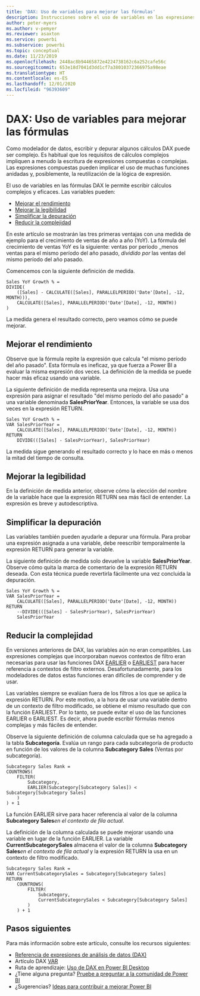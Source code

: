 ```yaml
---
title: 'DAX: Uso de variables para mejorar las fórmulas'
description: Instrucciones sobre el uso de variables en las expresiones DAX.
author: peter-myers
ms.author: v-pemyer
ms.reviewer: asaxton
ms.service: powerbi
ms.subservice: powerbi
ms.topic: conceptual
ms.date: 11/23/2019
ms.openlocfilehash: 2448ac8b94465872e4224738162c6a252cafe56c
ms.sourcegitcommit: 653e18d7041d3dd1cf7a38010372366975a98eae
ms.translationtype: HT
ms.contentlocale: es-ES
ms.lasthandoff: 12/01/2020
ms.locfileid: "96393609"
---
```

# <a name="dax-use-variables-to-improve-your-formulas"></a>DAX: Uso de variables para mejorar las fórmulas

Como modelador de datos, escribir y depurar algunos cálculos DAX puede ser complejo. Es habitual que los requisitos de cálculos complejos impliquen a menudo la escritura de expresiones compuestas o complejas. Las expresiones compuestas pueden implicar el uso de muchas funciones anidadas y, posiblemente, la reutilización de la lógica de expresión.

El uso de variables en las fórmulas DAX le permite escribir cálculos complejos y eficaces. Las variables pueden:

- [Mejorar el rendimiento](#improve-performance)
- [Mejorar la legibilidad](#improve-readability)
- [Simplificar la depuración](#simplify-debugging)
- [Reducir la complejidad](#reduce-complexity)

En este artículo se mostrarán las tres primeras ventajas con una medida de ejemplo para el crecimiento de ventas de año a año (YoY). La fórmula del crecimiento de ventas YoY es la siguiente: ventas por período _menos ventas para el mismo período del año pasado, _dividido por_ las ventas del mismo período del año pasado.

Comencemos con la siguiente definición de medida.

```dax
Sales YoY Growth % =
DIVIDE(
    ([Sales] - CALCULATE([Sales], PARALLELPERIOD('Date'[Date], -12, MONTH))),
    CALCULATE([Sales], PARALLELPERIOD('Date'[Date], -12, MONTH))
)
```

La medida genera el resultado correcto, pero veamos cómo se puede mejorar.

## <a name="improve-performance"></a>Mejorar el rendimiento

Observe que la fórmula repite la expresión que calcula "el mismo período del año pasado". Esta fórmula es ineficaz, ya que fuerza a Power BI a evaluar la misma expresión dos veces. La definición de la medida se puede hacer más eficaz usando una variable.

La siguiente definición de medida representa una mejora. Usa una expresión para asignar el resultado "del mismo período del año pasado" a una variable denominada **SalesPriorYear**. Entonces, la variable se usa dos veces en la expresión RETURN.

```dax
Sales YoY Growth % =
VAR SalesPriorYear =
    CALCULATE([Sales], PARALLELPERIOD('Date'[Date], -12, MONTH))
RETURN
    DIVIDE(([Sales] - SalesPriorYear), SalesPriorYear)
```

La medida sigue generando el resultado correcto y lo hace en más o menos la mitad del tiempo de consulta.

## <a name="improve-readability"></a>Mejorar la legibilidad

En la definición de medida anterior, observe cómo la elección del nombre de la variable hace que la expresión RETURN sea más fácil de entender. La expresión es breve y autodescriptiva.

## <a name="simplify-debugging"></a>Simplificar la depuración

Las variables también pueden ayudarle a depurar una fórmula. Para probar una expresión asignada a una variable, debe reescribir temporalmente la expresión RETURN para generar la variable.

La siguiente definición de medida solo devuelve la variable **SalesPriorYear**. Observe cómo quita la marca de comentario de la expresión RETURN deseada. Con esta técnica puede revertirla fácilmente una vez concluida la depuración.

```dax
Sales YoY Growth % =
VAR SalesPriorYear =
    CALCULATE([Sales], PARALLELPERIOD('Date'[Date], -12, MONTH))
RETURN
    --DIVIDE(([Sales] - SalesPriorYear), SalesPriorYear)
    SalesPriorYear
```

## <a name="reduce-complexity"></a>Reducir la complejidad

En versiones anteriores de DAX, las variables aún no eran compatibles. Las expresiones complejas que incorporaban nuevos contextos de filtro eran necesarias para usar las funciones DAX [EARLIER](/dax/earlier-function-dax) o [EARLIEST](/dax/earliest-function-dax) para hacer referencia a contextos de filtro externos. Desafortunadamente, para los modeladores de datos estas funciones eran difíciles de comprender y de usar.

Las variables siempre se evalúan fuera de los filtros a los que se aplica la expresión RETURN. Por este motivo, a la hora de usar una variable dentro de un contexto de filtro modificado, se obtiene el mismo resultado que con la función EARLIEST. Por lo tanto, se puede evitar el uso de las funciones EARLIER o EARLIEST. Es decir, ahora puede escribir fórmulas menos complejas y más fáciles de entender.

Observe la siguiente definición de columna calculada que se ha agregado a la tabla **Subcategoría**. Evalúa un rango para cada subcategoría de producto en función de los valores de la columna **Subcategory Sales** (Ventas por subcategoría).

```dax
Subcategory Sales Rank =
COUNTROWS(
    FILTER(
        Subcategory,
        EARLIER(Subcategory[Subcategory Sales]) < Subcategory[Subcategory Sales]
    )
) + 1
```

La función EARLIER sirve para hacer referencia al valor de la columna **Subcategory Sales**_en el contexto de fila actual_.

La definición de la columna calculada se puede mejorar usando una variable en lugar de la función EARLIER. La variable **CurrentSubcategorySales** almacena el valor de la columna **Subcategory Sales**_en el contexto de fila actual_ y la expresión RETURN la usa en un contexto de filtro modificado.

```dax
Subcategory Sales Rank =
VAR CurrentSubcategorySales = Subcategory[Subcategory Sales]
RETURN
    COUNTROWS(
        FILTER(
            Subcategory,
            CurrentSubcategorySales < Subcategory[Subcategory Sales]
        )
    ) + 1
```

## <a name="next-steps"></a>Pasos siguientes

Para más información sobre este artículo, consulte los recursos siguientes:

- [Referencia de expresiones de análisis de datos (DAX)](/dax/)
- Artículo DAX [VAR](/dax/var-dax)
- Ruta de aprendizaje: [Uso de DAX en Power BI Desktop](/learn/paths/dax-power-bi/)
- ¿Tiene alguna pregunta? [Pruebe a preguntar a la comunidad de Power BI](https://community.powerbi.com/)
- ¿Sugerencias? [Ideas para contribuir a mejorar Power BI](https://ideas.powerbi.com)